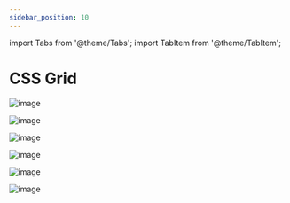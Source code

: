 ```yaml
---
sidebar_position: 10
---
```


import Tabs from '@theme/Tabs';
import TabItem from '@theme/TabItem';

# CSS Grid

![image](https://github.com/actionanand/css-uhost/assets/46064269/1b4eff98-edcb-4379-8865-56261417efc9)

![image](https://github.com/actionanand/css-uhost/assets/46064269/ad588a70-27dc-436f-b869-78561ee607fd)

![image](https://github.com/actionanand/css-uhost/assets/46064269/aaf07043-831a-4582-b4a4-70da247df3b3)

![image](https://github.com/actionanand/css-uhost/assets/46064269/580f45b6-0438-4643-869e-ac1adaa15b42)

![image](https://github.com/actionanand/css-uhost/assets/46064269/79854f82-936b-459a-872f-22434218ad3a)

![image](https://github.com/actionanand/css-uhost/assets/46064269/c7bd6b0d-7b48-487c-a376-a1a4ae50caa7)
